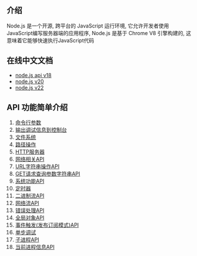 ## 介绍

Node.js 是一个开源, 跨平台的 JavaScript 运行环境,
它允许开发者使用JavaScript编写服务器端的应用程序,
Node.js 是基于 Chrome V8 引擎构建的,
这意味着它能够快速执行JavaScript代码

## 在线中文文档

- [node.js api v18](https://nodejs.cn/api-v18/)
- [node.js v20](https://nodejs.cn/api/v20/cli.html)
- [node.js v22](https://nodejs.cn/api/cli.html)

## API 功能简单介绍

1. [命令行参数](https://nodejs.cn/api/cli.html)
2. [输出调试信息到控制台](https://nodejs.cn/api/console.html)
3. [文件系统](https://nodejs.cn/api/fs.html)
4. [路径操作](https://nodejs.cn/api/path.html)
5. [HTTP服务器](https://nodejs.cn/api/http.html)
6. [网络相关API](https://nodejs.cn/api/net.html)
7. [URL字符串操作API](https://nodejs.cn/api/url.html)
8. [GET请求查询参数字符串API](https://nodejs.cn/api/querystring.html)
9. [系统功能API](https://nodejs.cn/api/os.html)
10. [定时器](https://nodejs.cn/api/timers.html)
11. [二进制流API](https://nodejs.cn/api/stream.html)
12. [网络流API](https://nodejs.cn/api/webstreams.html)
13. [错误处理API](https://nodejs.cn/api/errors.html)
14. [全局对象API](https://nodejs.cn/api/globals.html)
15. [事件触发(发布订阅模式)API](https://nodejs.cn/api/events.html)
16. [单步调试](https://nodejs.cn/api/debugger.html)
17. [子进程API](https://nodejs.cn/api/child_process.html)
18. [当前进程信息API](https://nodejs.cn/api/process.html)
